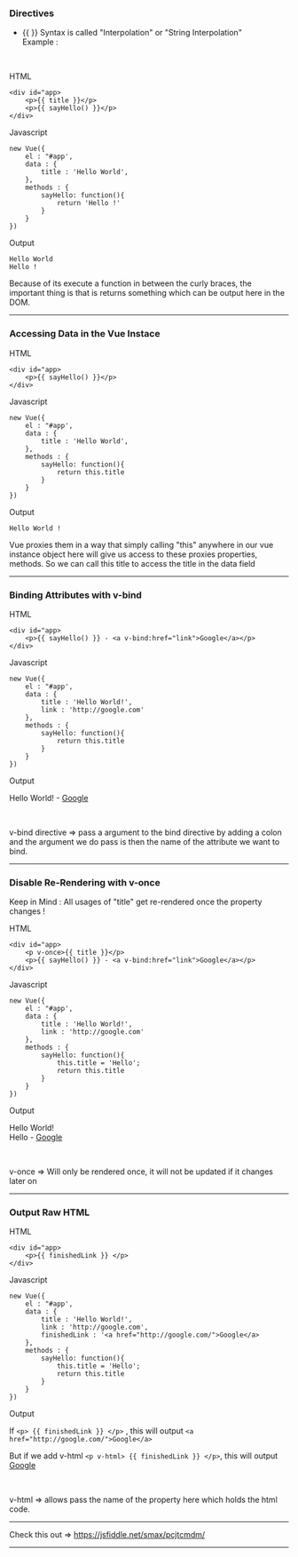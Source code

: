 ### Directives

- {{ }} Syntax is called "Interpolation" or "String Interpolation"
  <br/>
  Example :

<br/>

HTML

```
<div id="app>
    <p>{{ title }}</p>
    <p>{{ sayHello() }}</p>
</div>
```

Javascript

```
new Vue({
    el : "#app',
    data : {
        title : 'Hello World',
    },
    methods : {
        sayHello: function(){
            return 'Hello !'
        }
    }
})
```

Output

```
Hello World
Hello !
```

Because of its execute a function in between the curly braces, the important thing is that is returns something which can be output here in the DOM.

---

### Accessing Data in the Vue Instace

HTML

```
<div id="app>
    <p>{{ sayHello() }}</p>
</div>
```

Javascript

```
new Vue({
    el : "#app',
    data : {
        title : 'Hello World',
    },
    methods : {
        sayHello: function(){
            return this.title
        }
    }
})
```

Output

```
Hello World !
```

Vue proxies them in a way that simply calling "this" anywhere in our vue instance object here will give us access to these proxies properties, methods. So we can call this title to access the title in the data field

---

### Binding Attributes with v-bind

HTML

```
<div id="app>
    <p>{{ sayHello() }} - <a v-bind:href="link">Google</a></p>
</div>
```

Javascript

```
new Vue({
    el : "#app',
    data : {
        title : 'Hello World!',
        link : 'http://google.com'
    },
    methods : {
        sayHello: function(){
            return this.title
        }
    }
})
```

Output

Hello World! - [Google](http://google.com)

<br/>

v-bind directive => pass a argument to the bind directive by adding a colon and the argument we do pass is then the name of the attribute we want to bind.

---

### Disable Re-Rendering with v-once

Keep in Mind : All usages of "title" get re-rendered once the property changes !

HTML

```
<div id="app>
    <p v-once>{{ title }}</p>
    <p>{{ sayHello() }} - <a v-bind:href="link">Google</a></p>
</div>
```

Javascript

```
new Vue({
    el : "#app',
    data : {
        title : 'Hello World!',
        link : 'http://google.com'
    },
    methods : {
        sayHello: function(){
            this.title = 'Hello';
            return this.title
        }
    }
})
```

Output
<br/>

Hello World!
<br/>
Hello - [Google](http://google.com)

<br/>

v-once => Will only be rendered once, it will not be updated if it changes later on

---

### Output Raw HTML

HTML

```
<div id="app>
    <p>{{ finishedLink }} </p>
</div>
```

Javascript

```
new Vue({
    el : "#app',
    data : {
        title : 'Hello World!',
        link : 'http://google.com',
        finishedLink : '<a href="http://google.com/">Google</a>
    },
    methods : {
        sayHello: function(){
            this.title = 'Hello';
            return this.title
        }
    }
})
```

Output
<br/>

If `<p> {{ finishedLink }} </p>` , this will output `<a href="http://google.com/">Google</a>`

But if we add v-html `<p v-html> {{ finishedLink }} </p>`, this will output [Google](http://google.com/)

<br/>

v-html => allows pass the name of the property here which holds the html code.

---

Check this out => https://jsfiddle.net/smax/pcjtcmdm/

---
